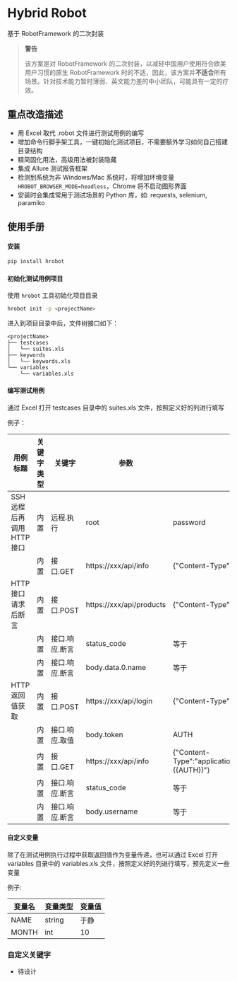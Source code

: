 # Hybrid Robot
基于 RobotFramework 的二次封装

> **警告**
> 
> 该方案是对 RobotFramework 的二次封装，以减轻中国用户使用符合欧美用户习惯的原生 RobotFramework 时的不适，因此，该方案并**不适合**所有场景。针对技术能力暂时薄弱、英文能力差的中小团队，可能具有一定的疗效。

## 重点改造描述

- 用 Excel 取代 .robot 文件进行测试用例的编写
- 增加命令行脚手架工具，一键初始化测试项目，不需要额外学习如何自己搭建目录结构
- 精简固化用法，高级用法被封装隐藏
- 集成 Allure 测试报告框架
- 检测到系统为非 Windows/Mac 系统时，将增加环境变量 `HROBOT_BROWSER_MODE=headless`，Chrome 将不启动图形界面
- 安装时会集成常用于测试场景的 Python 库，如: requests, selenium, paramiko

## 使用手册

#### 安装

```bash
pip install hrobot
```

#### 初始化测试用例项目

使用 `hrobot` 工具初始化项目目录

```bash
hrobot init -p <projectName>
```

进入到项目目录中后，文件树接口如下：

```text
<projectName>
├── testcases
│   └── suites.xls
├── keywords
│   └── keywords.xls
└── variables
    └── variables.xls
```

#### 编写测试用例 

通过 Excel 打开 testcases 目录中的 suites.xls 文件，按照定义好的列进行填写

例子：

用例标题|关键字类型|关键字|参数| | | |
----|----|----|----|----|----|----
SSH远程后再调用 HTTP 接口 | 内置 | 远程.执行 | root | password | whoami
<ba> | 内置 | 接口.GET | https://xxx/api/info | {"Content-Type":"application/json"}
HTTP 接口请求后断言 | 内置 | 接口.POST | https://xxx/api/products | {"Content-Type":"application/json | {"project_owner":"jing"}
<ba> | 内置 | 接口.响应.断言 | status_code | 等于 | 200
<ba> | 内置 | 接口.响应.断言 | body.data.0.name | 等于 | hrobot
HTTP 返回值获取 | 内置 | 接口.POST | https://xxx/api/login | {"Content-Type":"application/json"} | {"username":"jing"}
<ba> | 内置 | 接口.响应.取值 | body.token | AUTH
<ba> | 内置 | 接口.GET | https://xxx/api/info | {"Content-Type":"application/json","Authorization":"{{AUTH}}"} 
<ba> | 内置 | 接口.响应.断言 | status_code | 等于 | 200
<ba> | 内置 | 接口.响应.断言 | body.username | 等于 | jing

#### 自定义变量

除了在测试用例执行过程中获取返回值作为变量传递，也可以通过 Excel 打开 variables 目录中的 variables.xls 文件，按照定义好的列进行填写，预先定义一些变量

例子:

变量名|变量类型|变量值
----|----|----
NAME|string|于静
MONTH|int|10

### 自定义关键字

- 待设计
